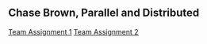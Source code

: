 ## Chase Brown, Parallel and Distributed

[Team Assignment 1](https://github.com/BroChase/BroChase.github.io/blob/master/assignment1)
[Team Assignment 2]()

